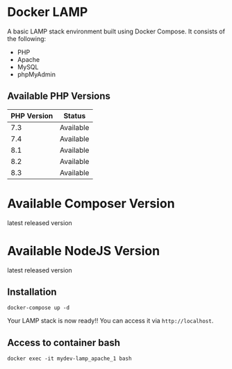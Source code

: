 # Docker LAMP

A basic LAMP stack environment built using Docker Compose. It consists of the following:

- PHP
- Apache
- MySQL
- phpMyAdmin

## Available PHP Versions

| PHP Version | Status    |
|-------------|-----------|
| 7.3         | Available |
| 7.4         | Available |
| 8.1         | Available |
| 8.2         | Available |
| 8.3         | Available |

# Available Composer Version
latest released version

# Available NodeJS Version
latest released version

## Installation
[comment]: <> (Run docker container)
`docker-compose up -d`

Your LAMP stack is now ready!! You can access it via `http://localhost`.

## Access to container bash
[comment]: <> (Access to bash command)
`docker exec -it mydev-lamp_apache_1 bash`
